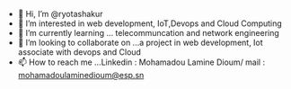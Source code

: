 - 👋 Hi, I’m @ryotashakur
- 👀 I’m interested in web development, IoT,Devops and Cloud Computing
- 🌱 I’m currently learning ... telecommuncation and network engineering
- 💞️ I’m looking to collaborate on ...a project in web development, Iot associate with devops  and Cloud
- 📫 How to reach me ...Linkedin : Mohamadou Lamine Dioum/ mail : mohamadoulaminedioum@esp.sn

<!---
ryotashakur/ryotashakur is a ✨ special ✨ repository because its `README.md` (this file) appears on your GitHub profile.
You can click the Preview link to take a look at your changes.
--->
